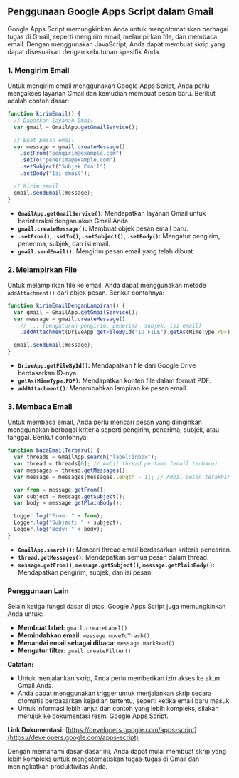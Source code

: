 ## Penggunaan Google Apps Script dalam Gmail

Google Apps Script memungkinkan Anda untuk mengotomatiskan berbagai tugas di Gmail, seperti mengirim email, melampirkan file, dan membaca email. Dengan menggunakan JavaScript, Anda dapat membuat skrip yang dapat disesuaikan dengan kebutuhan spesifik Anda.

### 1. Mengirim Email

Untuk mengirim email menggunakan Google Apps Script, Anda perlu mengakses layanan Gmail dan kemudian membuat pesan baru. Berikut adalah contoh dasar:

```javascript
function kirimEmail() {
  // Dapatkan layanan Gmail
  var gmail = GmailApp.getGmailService();

  // Buat pesan email
  var message = gmail.createMessage()
    .setFrom("pengirim@example.com")
    .setTo("penerima@example.com")
    .setSubject("Subjek Email")
    .setBody("Isi email");

  // Kirim email
  gmail.sendEmail(message);
}
```

* **`GmailApp.getGmailService()`:** Mendapatkan layanan Gmail untuk berinteraksi dengan akun Gmail Anda.
* **`gmail.createMessage()`:** Membuat objek pesan email baru.
* **`.setFrom()`, `.setTo()`, `.setSubject()`, `.setBody()`:** Mengatur pengirim, penerima, subjek, dan isi email.
* **`gmail.sendEmail()`:** Mengirim pesan email yang telah dibuat.

### 2. Melampirkan File

Untuk melampirkan file ke email, Anda dapat menggunakan metode `addAttachment()` dari objek pesan. Berikut contohnya:

```javascript
function kirimEmailDenganLampiran() {
  var gmail = GmailApp.getGmailService();
  var message = gmail.createMessage()
    // ... (pengaturan pengirim, penerima, subjek, isi email)
    .addAttachment(DriveApp.getFileById("ID_FILE").getAs(MimeType.PDF), "laporan.pdf");

  gmail.sendEmail(message);
}
```

* **`DriveApp.getFileById()`:** Mendapatkan file dari Google Drive berdasarkan ID-nya.
* **`getAs(MimeType.PDF)`:** Mendapatkan konten file dalam format PDF.
* **`addAttachment()`:** Menambahkan lampiran ke pesan email.

### 3. Membaca Email

Untuk membaca email, Anda perlu mencari pesan yang diinginkan menggunakan berbagai kriteria seperti pengirim, penerima, subjek, atau tanggal. Berikut contohnya:

```javascript
function bacaEmailTerbaru() {
  var threads = GmailApp.search("label:inbox");
  var thread = threads[0]; // Ambil thread pertama (email terbaru)
  var messages = thread.getMessages();
  var message = messages[messages.length - 1]; // Ambil pesan terakhir dalam thread

  var from = message.getFrom();
  var subject = message.getSubject();
  var body = message.getPlainBody();

  Logger.log("From: " + from);
  Logger.log("Subject: " + subject);
  Logger.log("Body: " + body);
}
```

* **`GmailApp.search()`:** Mencari thread email berdasarkan kriteria pencarian.
* **`thread.getMessages()`:** Mendapatkan semua pesan dalam thread.
* **`message.getFrom()`, `message.getSubject()`, `message.getPlainBody()`:** Mendapatkan pengirim, subjek, dan isi pesan.

### Penggunaan Lain

Selain ketiga fungsi dasar di atas, Google Apps Script juga memungkinkan Anda untuk:

* **Membuat label:** `gmail.createLabel()`
* **Memindahkan email:** `message.moveToTrash()`
* **Menandai email sebagai dibaca:** `message.markRead()`
* **Mengatur filter:** `gmail.createFilter()`

**Catatan:**

* Untuk menjalankan skrip, Anda perlu memberikan izin akses ke akun Gmail Anda.
* Anda dapat menggunakan trigger untuk menjalankan skrip secara otomatis berdasarkan kejadian tertentu, seperti ketika email baru masuk.
* Untuk informasi lebih lanjut dan contoh yang lebih kompleks, silakan merujuk ke dokumentasi resmi Google Apps Script.

**Link Dokumentasi:** [https://developers.google.com/apps-script](https://developers.google.com/apps-script)

Dengan memahami dasar-dasar ini, Anda dapat mulai membuat skrip yang lebih kompleks untuk mengotomatiskan tugas-tugas di Gmail dan meningkatkan produktivitas Anda.
